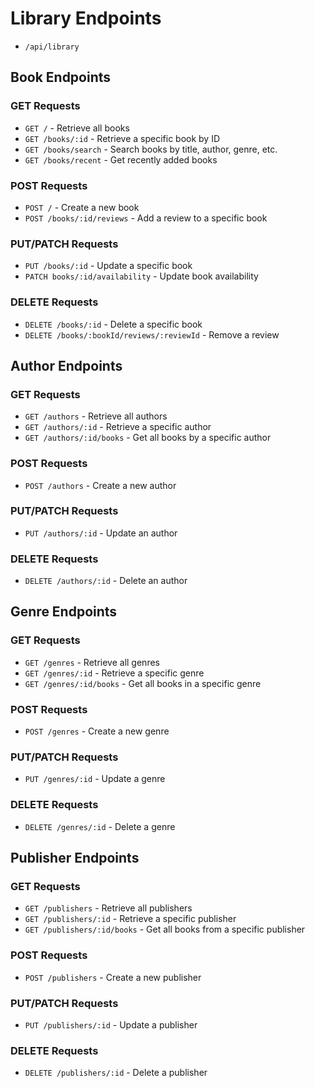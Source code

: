 # Library Endpoints
- `/api/library`

## Book Endpoints
### GET Requests
- `GET /` - Retrieve all books
- `GET /books/:id` - Retrieve a specific book by ID
- `GET /books/search` - Search books by title, author, genre, etc.
- `GET /books/recent` - Get recently added books
### POST Requests
- `POST /` - Create a new book
- `POST /books/:id/reviews` - Add a review to a specific book
###  PUT/PATCH Requests
- `PUT /books/:id` - Update a specific book
- `PATCH books/:id/availability` - Update book availability
### DELETE Requests
- `DELETE /books/:id` - Delete a specific book
- `DELETE /books/:bookId/reviews/:reviewId` - Remove a review
## Author Endpoints
### GET Requests
- `GET /authors` - Retrieve all authors
- `GET /authors/:id` - Retrieve a specific author
- `GET /authors/:id/books` - Get all books by a specific author
### POST Requests
- `POST /authors` - Create a new author
### PUT/PATCH Requests
- `PUT /authors/:id` - Update an author
### DELETE Requests
- `DELETE /authors/:id` - Delete an author
## Genre Endpoints
### GET Requests
- `GET /genres` - Retrieve all genres
- `GET /genres/:id` - Retrieve a specific genre
- `GET /genres/:id/books` - Get all books in a specific genre
### POST Requests
- `POST /genres` - Create a new genre
### PUT/PATCH Requests
- `PUT /genres/:id` - Update a genre
### DELETE Requests
- `DELETE /genres/:id` - Delete a genre
## Publisher Endpoints
### GET Requests
- `GET /publishers` - Retrieve all publishers
- `GET /publishers/:id` - Retrieve a specific publisher
- `GET /publishers/:id/books` - Get all books from a specific publisher
### POST Requests
- `POST /publishers` - Create a new publisher
### PUT/PATCH Requests
- `PUT /publishers/:id` - Update a publisher
### DELETE Requests
- `DELETE /publishers/:id` - Delete a publisher